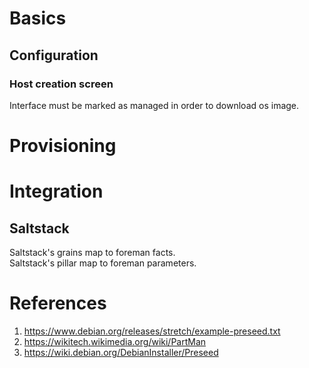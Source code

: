 # Basics
## Configuration
### Host creation screen
Interface must be marked as managed in order to download os image.
# Provisioning
# Integration
## Saltstack
Saltstack's grains map to foreman facts.  
Saltstack's pillar map to foreman parameters.  

# References
 1. https://www.debian.org/releases/stretch/example-preseed.txt
 2. https://wikitech.wikimedia.org/wiki/PartMan
 3. https://wiki.debian.org/DebianInstaller/Preseed